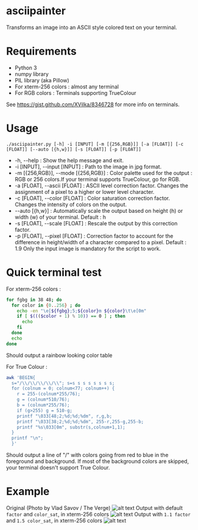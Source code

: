 # asciipainter
Transforms an image into an ASCII style colored text on your terminal.

# Requirements
* Python 3
* numpy library
* PIL library (aka Pillow)
* For xterm-256 colors : almost any terminal
* For RGB colors : Terminals supporting TrueColour

See https://gist.github.com/XVilka/8346728 for more info on terminals.

# Usage
`./asciipainter.py [-h] -i [INPUT] [-m [{256,RGB}]] [-a [FLOAT]] [-c [FLOAT]] [--auto [{h,w}]] [-s [FLOAT]] [-p [FLOAT]]`
* -h, --help : Show the help message and exit.
* -i [INPUT], --input [INPUT] : Path to the image in jpg format.
* -m [{256,RGB}], --mode [{256,RGB}] : Color palette used for the output : RGB or 256 colors.If your terminal supports TrueColour, go for RGB.
* -a [FLOAT], --ascii [FLOAT] : ASCII level correction factor. Changes the assignment of a pixel to a higher or lower level character.
* -c [FLOAT], --color [FLOAT] : Color saturation correction factor. Changes the intensity of colors on the output.
* --auto [{h,w}] : Automatically scale the output based on height (h) or width (w) of your terminal. Default : h
* -s [FLOAT], --scale [FLOAT] : Rescale the output by this correction factor.
* -p [FLOAT], --pixel [FLOAT] : Correction factor to account for the difference in height/width of a character compared to a pixel. Default : 1.9
Only the input image is mandatory for the script to work.

# Quick terminal test
For xterm-256 colors :
```bash
for fgbg in 38 48; do 
  for color in {0..256} ; do 
    echo -en "\e[${fgbg};5;${color}m ${color}\t\e[0m"
    if [ $((($color + 1) % 10)) == 0 ] ; then 
      echo
    fi
  done
  echo
done
```
Should output a rainbow looking color table

For True Colour :
```bash
awk 'BEGIN{
  s="/\\/\\/\\/\\/\\"; s=s s s s s s s s;
  for (colnum = 0; colnum<77; colnum++) {
    r = 255-(colnum*255/76);
    g = (colnum*510/76);
    b = (colnum*255/76);
    if (g>255) g = 510-g;
    printf "\033[48;2;%d;%d;%dm", r,g,b;
    printf "\033[38;2;%d;%d;%dm", 255-r,255-g,255-b;
    printf "%s\033[0m", substr(s,colnum+1,1);
  }
  printf "\n";
  }'
```
Should output a line of "/\" with colors going from red to blue in the foreground and background.
If most of the background colors are skipped, your terminal doesn't support True Colour.

# Example
Original (Photo by Vlad Savov / The Verge)
![alt text](https://raw.githubusercontent.com/cbouy/asciipainter/master/example/car.jpg "Original image")
Output with default `factor` and `color_sat`, in xterm-256 colors
![alt text](https://raw.githubusercontent.com/cbouy/asciipainter/master/example/Capture.PNG "Default terminal output")
Output with `1.1 factor` and `1.5 color_sat`, in xterm-256 colors
![alt text](https://raw.githubusercontent.com/cbouy/asciipainter/master/example/Capture2.PNG "Terminal output with small adjustments")
